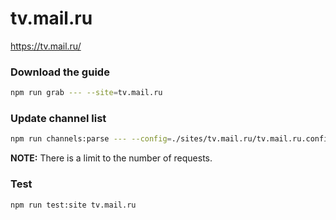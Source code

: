 # tv.mail.ru

https://tv.mail.ru/

### Download the guide

```sh
npm run grab --- --site=tv.mail.ru
```

### Update channel list

```sh
npm run channels:parse --- --config=./sites/tv.mail.ru/tv.mail.ru.config.js --output=./sites/tv.mail.ru/tv.mail.ru.channels.xml
```

**NOTE:** There is a limit to the number of requests.

### Test

```sh
npm run test:site tv.mail.ru
```
